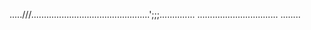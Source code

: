 .....///...............................................';;;..............
................................
........




